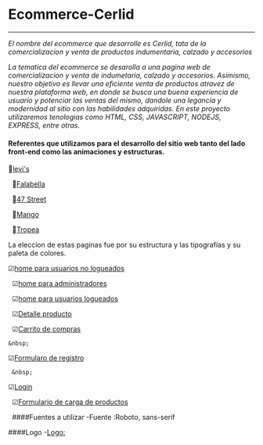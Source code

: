 
# Ecommerce-Cerlid
---
*El nombre del ecommerce que desarrolle es Cerlid, tata de la comercializacion y venta de productos indumentaria, calzado y  accesorios*

*La tematica del ecommerce se desarolla a una pagina web de comercializacion y venta de indumetaria, calzado y accesorios. Asimismo, nuestro objetivo es llevar una eficiente venta de productos atravez de nuestra plataforma web, en donde se busca una buena experiencia de usuario y potenciar las ventas del mismo, dandole una legancia y modernidad al sitio con las habilidades adquiridas. En este proyecto utilizaremos tenologias como HTML, CSS, JAVASCRIPT, NODEJS, EXPRESS, entre otras.*

#### Referentes que utilizamos para el desarrollo del sitio web tanto del lado front-end como las animaciones y estructuras.

  🔗[levi's](https://www.levi.com.ar/)


  &nbsp;
🔗[Falabella](https://www.falabella.com.ar/)


  &nbsp;
🔗[47 Street](https://www.47street.com.ar/)


  &nbsp;
🔗[Mango](https://shop.mango.com/)


  &nbsp;
🔗[Tropea](https://tropea.com.ar/)

La eleccion de estas paginas fue por su estructura y las tipografias y su paleta de colores.

  ☑[home para usuarios no logueados](https://github.com/Bel-ro/ecommerce-Cerlid/blob/master/wireframes/no-logueagos-home.png)


   &nbsp;
  ☑[home para administradores](https://github.com/Bel-ro/ecommerce-Cerlid/blob/master/wireframes/home-administradores.png)
  


   &nbsp;
  ☑[home para usuarios logueados](https://github.com/Bel-ro/ecommerce-Cerlid/blob/master/wireframes/home-logueados.png)
  


   &nbsp;
  ☑[Detalle producto](https://github.com/Bel-ro/ecommerce-Cerlid/blob/master/wireframes/detalle-producto.png)
  


   &nbsp;
  ☑[Carrito de compras](https://github.com/Bel-ro/ecommerce-Cerlid/blob/master/wireframes/carrito.png)
  
  
    &nbsp;
  ☑[Formularo de registro](https://github.com/Bel-ro/ecommerce-Cerlid/blob/master/wireframes/registro.png)
  
  
     &nbsp;
  ☑[Login](https://github.com/Bel-ro/ecommerce-Cerlid/blob/master/wireframes/login.png)
  
  
   &nbsp;
  ☑[Formulario de carga de productos](https://github.com/Bel-ro/ecommerce-Cerlid/blob/master/wireframes/agregar-productos.png)
  
  
   &nbsp;
   ####Fuentes a utilizar
   -Fuente :Roboto, sans-serif
   
   ####Logo
   -[Logo:](https://github.com/Bel-ro/ecommerce-Cerlid/blob/master/images/cerlid-Logo.png)
   
  
